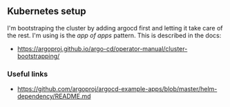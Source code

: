 ## Kubernetes setup

I'm bootstraping the cluster by adding argocd first and letting it take care of the rest. I'm using is the *app of apps* pattern. This is described in the docs:

- https://argoproj.github.io/argo-cd/operator-manual/cluster-bootstrapping/

### Useful links
- https://github.com/argoproj/argocd-example-apps/blob/master/helm-dependency/README.md
